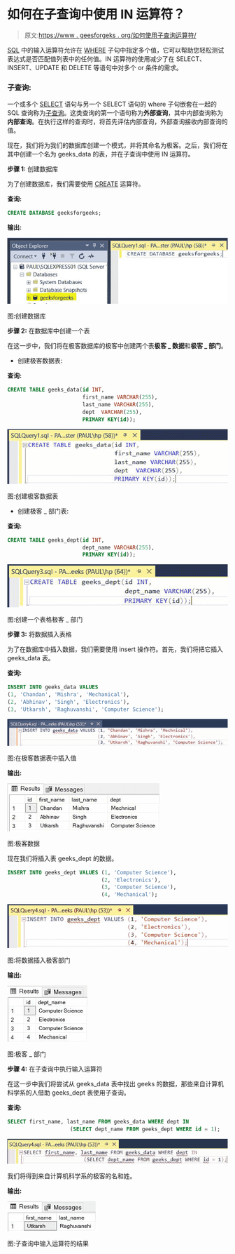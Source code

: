 # 如何在子查询中使用 IN 运算符？

> 原文:[https://www . geesforgeks . org/如何使用子查询运算符/](https://www.geeksforgeeks.org/how-to-use-the-in-operator-with-a-subquery/)

[SQL](https://www.geeksforgeeks.org/sql-tutorial/) 中的输入运算符允许在 [WHERE](https://www.geeksforgeeks.org/sql-where-clause/) 子句中指定多个值，它可以帮助您轻松测试表达式是否匹配值列表中的任何值。IN 运算符的使用减少了在 SELECT、INSERT、UPDATE 和 DELETE 等语句中对多个 or 条件的需求。

### **子查询:**

一个或多个 [SELECT](https://www.geeksforgeeks.org/sql-select-query/) 语句与另一个 SELECT 语句的 where 子句嵌套在一起的 SQL 查询称为[子查询](https://www.geeksforgeeks.org/sql-subquery/)。这类查询的第一个语句称为**外部查询**，其中内部查询称为**内部查询**。在执行这样的查询时，将首先评估内部查询，外部查询接收内部查询的值。

现在，我们将为我们的数据库创建一个模式，并将其命名为极客。之后，我们将在其中创建一个名为 geeks_data 的表，并在子查询中使用 IN 运算符。

**步骤 1:** 创建数据库

为了创建数据库，我们需要使用 [CREATE](https://www.geeksforgeeks.org/sql-create/) 运算符。

**查询:**

```sql
CREATE DATABASE geeksforgeeks;
```

**输出:**

![](img/c338aacd6722a034ed3c408d3c696175.png)

图:创建数据库

**步骤 2:** 在数据库中创建一个表

在这一步中，我们将在极客数据库的极客中创建两个表**极客 _ 数据**和**极客 _ 部门**。

*   创建极客数据表:

**查询:**

```sql
CREATE TABLE geeks_data(id INT, 
                        first_name VARCHAR(255),
                        last_name VARCHAR(255),
                        dept  VARCHAR(255),
                        PRIMARY KEY(id));
```

![](img/2b751e01f26ffbe53074ea2c35d606cb.png)

图:创建极客数据表

*   创建极客 _ 部门表:

**查询:**

```sql
CREATE TABLE geeks_dept(id INT, 
                        dept_name VARCHAR(255),
                        PRIMARY KEY(id));
```

![](img/347cbea6422454e5dae4d54561f7d626.png)

图:创建一个表格极客 _ 部门

**步骤 3:** 将数据插入表格

为了在数据库中插入数据，我们需要使用 insert 操作符。首先，我们将把它插入 geeks_data 表。

**查询:**

```sql
INSERT INTO geeks_data VALUES 
(1, 'Chandan', 'Mishra', 'Mechanical'),
(2, 'Abhinav', 'Singh', 'Electronics'),
(3, 'Utkarsh', 'Raghuvanshi', 'Computer Science');
```

![](img/3b0ad075cd4c4f98852dfe2ec9d52c74.png)

图:在极客数据表中插入值

**输出:**

![](img/4649f7c70f6ce8461cd1a5745dfbd463.png)

图:极客数据

现在我们将插入表 geeks_dept 的数据。

```sql
INSERT INTO geeks_dept VALUES (1, 'Computer Science'),
                              (2, 'Electronics'),
                              (3, 'Computer Science'),
                              (4, 'Mechanical');
```

![](img/63484c7287cf2e8d6e993d57a5b89d1d.png)

图:将数据插入极客部门

**输出:**

![](img/2a1244fca1638dc0d16aa999d0bf31e8.png)

图:极客 _ 部门

**步骤 4:** 在子查询中执行输入运算符

在这一步中我们将尝试从 geeks_data 表中找出 geeks 的数据，那些来自计算机科学系的人借助 geeks_dept 表使用子查询。

**查询:**

```sql
SELECT first_name, last_name FROM geeks_data WHERE dept IN 
                    (SELECT dept_name FROM geeks_dept WHERE id = 1);
```

![](img/fe3658c9d239c0cbe86cbc622cd87d43.png)

我们将得到来自计算机科学系的极客的名和姓。

**输出:**

![](img/34f43db445cb988583f8a9d34207224a.png)

图:子查询中输入运算符的结果